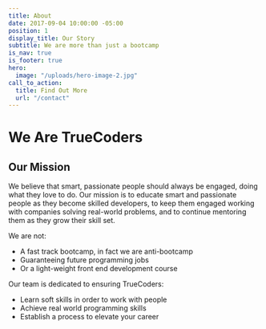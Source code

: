 ```yaml
---
title: About
date: 2017-09-04 10:00:00 -05:00
position: 1
display_title: Our Story
subtitle: We are more than just a bootcamp
is_nav: true
is_footer: true
hero:
  image: "/uploads/hero-image-2.jpg"
call_to_action:
  title: Find Out More
  url: "/contact"
---
```


# We Are TrueCoders

## Our Mission

We believe that smart, passionate people should always be engaged, doing what they love to do. Our mission is to educate smart and passionate people as they become skilled developers, to keep them engaged working with companies solving real-world problems, and to continue mentoring them as they grow their skill set.

We are not:

* A fast track bootcamp, in fact we are anti-bootcamp
* Guaranteeing future programming jobs
* Or a light-weight front end development course

Our team is dedicated to ensuring TrueCoders:

* Learn soft skills in order to work with people
* Achieve real world programming skills
* Establish a process to elevate your career